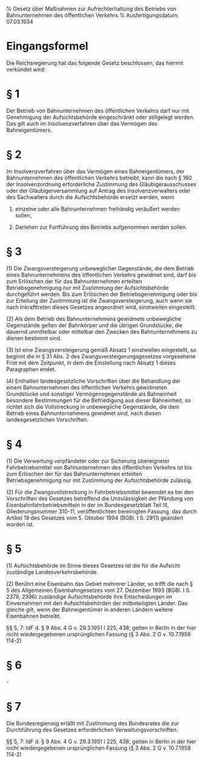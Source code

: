 % Gesetz über Maßnahmen zur Aufrechterhaltung des Betriebs von Bahnunternehmen des öffentlichen Verkehrs
% Ausfertigungsdatum: 07.03.1934
 
# Eingangsformel

Die Reichsregierung hat das folgende Gesetz beschlossen, das hiermit verkündet wird:

# § 1

Der Betrieb von Bahnunternehmen des öffentlichen Verkehrs darf nur mit Genehmigung der Aufsichtsbehörde eingeschränkt oder stillgelegt werden. Das gilt auch im Insolvenzverfahren über das Vermögen des Bahneigentümers.

# § 2

Im Insolvenzverfahren über das Vermögen eines Bahneigentümers, der Bahnunternehmen des öffentlichen Verkehrs betreibt, kann die nach § 160 der Insolvenzordnung erforderliche Zustimmung des Gläubigerausschusses oder der Gläubigerversammlung auf Antrag des Insolvenzverwalters oder des Sachwalters durch die Aufsichtsbehörde ersetzt werden, wenn

1. einzelne oder alle Bahnunternehmen freihändig veräußert werden sollen,

2. Darlehen zur Fortführung des Betriebs aufgenommen werden sollen.

# § 3

(1) Die Zwangsversteigerung unbeweglicher Gegenstände, die dem Betrieb eines Bahnunternehmens des öffentlichen Verkehrs gewidmet sind, darf bis zum Erlöschen der für das Bahnunternehmen erteilten Betriebsgenehmigung nur mit Zustimmung der Aufsichtsbehörde durchgeführt werden. Bis zum Erlöschen der Betriebsgenehmigung oder bis zur Erteilung der Zustimmung ist die Zwangsversteigerung, auch wenn sie nach Inkrafttreten dieses Gesetzes angeordnet wird, einstweilen eingestellt.

(2) Als dem Betrieb des Bahnunternehmens gewidmete unbewegliche Gegenstände gelten der Bahnkörper und die übrigen Grundstücke, die dauernd unmittelbar oder mittelbar den Zwecken des Bahnunternehmens zu dienen bestimmt sind.

(3) Ist eine Zwangsversteigerung gemäß Absatz 1 einstweilen eingestellt, so beginnt die in § 31 Abs. 2 des Zwangsversteigerungsgesetzes vorgesehene Frist mit dem Zeitpunkt, in dem die Einstellung nach Absatz 1 dieses Paragraphen endet.

(4) Enthalten landesgesetzliche Vorschriften über die Behandlung der einem Bahnunternehmen des öffentlichen Verkehrs gewidmeten Grundstücke und sonstiger Vermögensgegenstände als Bahneinheit besondere Bestimmungen für die Befriedigung aus dieser Bahneinheit, so richtet sich die Vollstreckung in unbewegliche Gegenstände, die dem Betrieb eines Bahnunternehmens gewidmet sind, nach diesen landesgesetzlichen Vorschriften.

# § 4

(1) Die Verwertung verpfändeter oder zur Sicherung übereigneter Fahrbetriebsmittel von Bahnunternehmen des öffentlichen Verkehrs ist bis zum Erlöschen der für das Bahnunternehmen erteilten Betriebsgenehmigung nur mit Zustimmung der Aufsichtsbehörde zulässig.

(2) Für die Zwangsvollstreckung in Fahrbetriebsmittel bewendet es bei den Vorschriften des Gesetzes betreffend die Unzulässigkeit der Pfändung von Eisenbahnfahrbetriebsmitteln in der im Bundesgesetzblatt Teil III, Gliederungsnummer 310-11, veröffentlichten bereinigten Fassung, das durch Artikel 19 des Gesetzes vom 5. Oktober 1994 (BGBl. I S. 2911) geändert worden ist.

# § 5

(1) Aufsichtsbehörde im Sinne dieses Gesetzes ist die für die Aufsicht zuständige Landesverkehrsbehörde.

(2) Berührt eine Eisenbahn das Gebiet mehrerer Länder, so trifft die nach § 5 des Allgemeinen Eisenbahngesetzes vom 27. Dezember 1993 (BGBl. I S. 2378, 2396) zuständige Aufsichtsbehörde ihre Entscheidungen im Einvernehmen mit den Aufsichtsbehörden der mitbeteiligten Länder. Das gleiche gilt, wenn der Bahneigentümer in anderen Ländern weitere Eisenbahnen betreibt.

§§ 5, 7: IdF d. § 9 Abs. 4 G v. 29.3.1951 I 225, 438; gelten in Berlin in der hier nicht wiedergegebenen ursprünglichen Fassung (§ 3 Abs. 2 G v. 10.7.1958 114-2)

# § 6

\-

# § 7

Die Bundesregierung erläßt mit Zustimmung des Bundesrates die zur Durchführung des Gesetzes erforderlichen Verwaltungsvorschriften.

§§ 5, 7: IdF d. § 9 Abs. 4 G v. 29.3.1951 I 225, 438; gelten in Berlin in der hier nicht wiedergegebenen ursprünglichen Fassung (§ 3 Abs. 2 G v. 10.7.1958 114-2)
